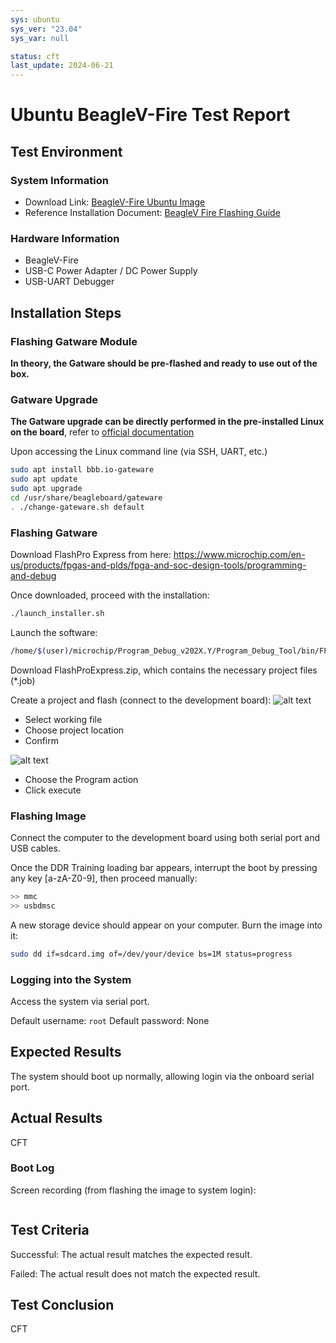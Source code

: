 ```yaml
---
sys: ubuntu
sys_ver: "23.04"
sys_var: null

status: cft
last_update: 2024-06-21
---
```


# Ubuntu BeagleV-Fire Test Report

## Test Environment

### System Information

- Download Link: [BeagleV-Fire Ubuntu Image](https://files.beagle.cc/file/beagleboard-public-2021/images/beaglev-fire-ubuntu-23.04-20231121.zip)
- Reference Installation Document: [BeagleV Fire Flashing Guide](https://docs.beagleboard.org/latest/boards/beaglev/fire/demos-and-tutorials/flashing-board.html)

### Hardware Information

- BeagleV-Fire
- USB-C Power Adapter / DC Power Supply
- USB-UART Debugger

## Installation Steps

### Flashing Gatware Module

**In theory, the Gatware should be pre-flashed and ready to use out of the box.**

### Gatware Upgrade

**The Gatware upgrade can be directly performed in the pre-installed Linux on the board**, refer to [official documentation](https://docs.beagleboard.org/latest/boards/beaglev/fire/demos-and-tutorials/gateware/upgrade-gateware.html)

Upon accessing the Linux command line (via SSH, UART, etc.)
```bash
sudo apt install bbb.io-gateware
sudo apt update
sudo apt upgrade
cd /usr/share/beagleboard/gateware
. ./change-gateware.sh default
```

### Flashing Gatware

Download FlashPro Express from here:
https://www.microchip.com/en-us/products/fpgas-and-plds/fpga-and-soc-design-tools/programming-and-debug

Once downloaded, proceed with the installation:
```bash
./launch_installer.sh
```

Launch the software:
```bash
/home/$(user)/microchip/Program_Debug_v202X.Y/Program_Debug_Tool/bin/FPExpress
```

Download FlashProExpress.zip, which contains the necessary project files (*.job)

Create a project and flash (connect to the development board):
![alt text](image.png)
- Select working file
- Choose project location
- Confirm

![alt text](image-1.png)
- Choose the Program action
- Click execute

### Flashing Image

Connect the computer to the development board using both serial port and USB cables.

Once the DDR Training loading bar appears, interrupt the boot by pressing any key \[a-zA-Z0-9\], then proceed manually:
```bash
>> mmc
>> usbdmsc
```

A new storage device should appear on your computer. Burn the image into it:
```bash
sudo dd if=sdcard.img of=/dev/your/device bs=1M status=progress
```

### Logging into the System

Access the system via serial port.

Default username: `root`
Default password: None

## Expected Results

The system should boot up normally, allowing login via the onboard serial port.

## Actual Results

CFT

### Boot Log

Screen recording (from flashing the image to system login):


```log

```


## Test Criteria

Successful: The actual result matches the expected result.

Failed: The actual result does not match the expected result.

## Test Conclusion

CFT
